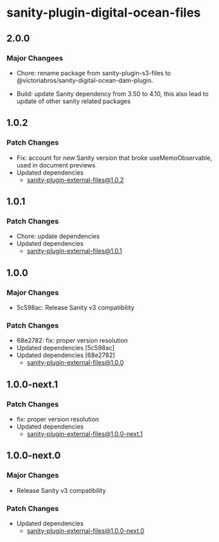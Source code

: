 # sanity-plugin-digital-ocean-files

## 2.0.0

### Major Changees

- Chore: rename package from sanity-plugin-s3-files to @victoriabros/sanity-digital-ocean-dam-plugin.

- Build: update Sanity dependency from 3.50 to 4.10, this also lead to update of other sanity related packages

## 1.0.2

### Patch Changes

- Fix: account for new Sanity version that broke useMemoObservable, used in document previews
- Updated dependencies
  - sanity-plugin-external-files@1.0.2

## 1.0.1

### Patch Changes

- Chore: update dependencies
- Updated dependencies
  - sanity-plugin-external-files@1.0.1

## 1.0.0

### Major Changes

- 5c598ac: Release Sanity v3 compatibility

### Patch Changes

- 68e2782: fix: proper version resolution
- Updated dependencies [5c598ac]
- Updated dependencies [68e2782]
  - sanity-plugin-external-files@1.0.0

## 1.0.0-next.1

### Patch Changes

- fix: proper version resolution
- Updated dependencies
  - sanity-plugin-external-files@1.0.0-next.1

## 1.0.0-next.0

### Major Changes

- Release Sanity v3 compatibility

### Patch Changes

- Updated dependencies
  - sanity-plugin-external-files@1.0.0-next.0
